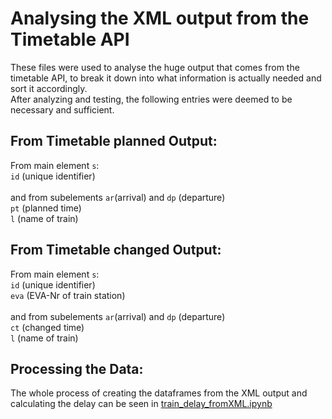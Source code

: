 # Analysing the XML output from the Timetable API
These files were used to analyse the huge output that comes from the timetable API, to break it down into what information is actually needed and sort it accordingly. <br>
After analyzing and testing, the following entries were deemed to be necessary and sufficient.
<br>


## From Timetable planned Output:

From main element ``s``:<br>
``id`` (unique identifier)<br><br>
and from subelements ``ar``(arrival) and ``dp`` (departure) <br>
``pt`` (planned time)<br>
``l`` (name of train)<br>

## From Timetable changed Output:

From main element ``s``:<br>
``id`` (unique identifier)<br>
``eva`` (EVA-Nr of train station)<br><br>
and from subelements ``ar``(arrival) and ``dp`` (departure) <br>
``ct`` (changed time)<br>
``l`` (name of train)<br>

## Processing the Data:
The whole process of creating the dataframes from the XML output and calculating the delay can be seen in [train_delay_fromXML.ipynb](XMLAnalysis/train_delay_fromXML.ipynb) 